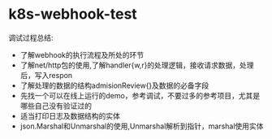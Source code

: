 # k8s-webhook-test

调试过程总结:
- 了解webhook的执行流程及所处的环节
- 了解net/http包的使用,了解handler{w,r}的处理逻辑，接收请求数据，处理后，写入respon
- 了解处理的数据的结构admisionReview{}及数据的必备字段
- 先找一个可以在线上运行的demo，参考调试，不要过多的参考项目，尤其是哪些自己没有验证过的
- 适当打印日志及数据结构的实体
- json.Marshal和Unmarshal的使用,Unmarshal解析到指针，marshal使用实体
